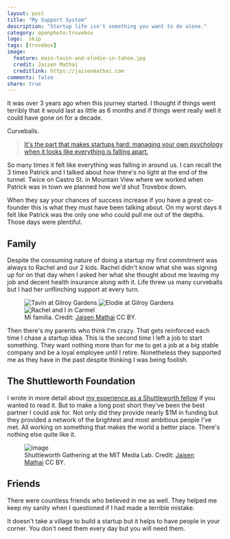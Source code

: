 ```yaml
---
layout: post
title: "My Support System"
description: "Startup life isn't something you want to do alone."
category: openphoto-trovebox
logo:  skip
tags: [trovebox]
image:
  feature: main-tavin-and-elodie-in-tahoe.jpg
  credit: Jaisen Mathai
  creditlink: https://jaisenmathai.com
comments: false
share: true
---
```


It was over 3 years ago when this journey started. I thought if things went terribly that it would last as little as 6 months and if things went really well it could have gone on for a decade.

Curveballs.

> [It's the part that makes startups hard: managing your own psychology when it looks like everything is falling apart.](http://brandonb.cc/what-happened-when-my-co-founder-quit-the-night-before-our-yc-interview) <small><i class="icon-external-link"></i></small>

So many times it felt like everything was falling in around us. I can recall the 3 times Patrick and I talked about how there's no light at the end of the tunnel. Twice on Castro St. in Mountain View where we worked when Patrick was in town we planned how we'd shut Trovebox down.

When they say your chances of success increase if you have a great co-founder this is what they must have been talking about. On my worst days it felt like Patrick was the only one who could pull me out of the depths. Those days were plentiful.

## Family

Despite the consuming nature of doing a startup my first commitment was always to Rachel and our 2 kids. Rachel didn't know what she was signing up for on that day when I asked her what she thought about me leaving my job and decent health insurance along with it. Life threw us many curveballs but I had her unflinching support at every turn.

<figure class="third">
	<img src="/images/photos/2014-09-23-tavin-at-gilroy-gardens.jpg" alt="Tavin at Gilroy Gardens">
	<img src="/images/photos/2014-09-23-elodie-at-gilroy-gardens.jpg" alt="Elodie at Gilroy Gardens">
	<img src="/images/photos/2010-11-08-jaisen-and-rachel-in-carmel.jpg" alt="Rachel and I in Carmel">
	<figcaption>Mi familia. Credit: <a href="/">Jaisen Mathai</a> CC BY.</figcaption>
</figure>

Then there's my parents who think I'm crazy. That gets reinforced each time I chase a startup idea. This is the second time I left a job to start something. They want nothing more than for me to get a job at a big stable company and be a loyal employee until I retire. Nonetheless they supported me as they have in the past despite thinking I was being foolish.

## The Shuttleworth Foundation

I wrote in more detail about [my experience as a Shuttleworth fellow](../../articles/shuttleworth/) if you wanted to read it. But to make a long post short they've been the best partner I could ask for. Not only did they provide nearly $1M in funding but they provided a network of the brightest and most ambitious people I've met. All working on something that makes the world a better place. There's nothing else quite like it.

<figure>
	<img src="/images/photos/2013-05-27-shuttleworth-gathering-mit-media-lab.jpg" alt="image" />
	<figcaption>Shuttleworth Gathering at the MIT Media Lab. Credit: <a href="/">Jaisen Mathai</a> CC BY.</figcaption>
</figure>

## Friends

There were countless friends who believed in me as well. They helped me keep my sanity when I questioned if I had made a terrible mistake.

It doesn't take a village to build a startup but it helps to have people in your corner. You don't need them every day but you will need them.
